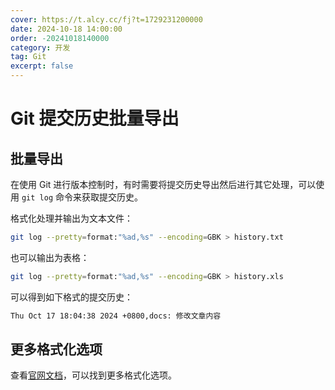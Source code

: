 ```yaml
---
cover: https://t.alcy.cc/fj?t=1729231200000
date: 2024-10-18 14:00:00
order: -20241018140000
category: 开发
tag: Git
excerpt: false
---
```


# Git 提交历史批量导出

## 批量导出

在使用 Git 进行版本控制时，有时需要将提交历史导出然后进行其它处理，可以使用 `git log` 命令来获取提交历史。

格式化处理并输出为文本文件：

```sh
git log --pretty=format:"%ad,%s" --encoding=GBK > history.txt
```

也可以输出为表格：

```sh
git log --pretty=format:"%ad,%s" --encoding=GBK > history.xls
```

可以得到如下格式的提交历史：

```txt
Thu Oct 17 18:04:38 2024 +0800,docs: 修改文章内容
```

## 更多格式化选项

查看[官网文档](https://git-scm.com/book/zh/v2/Git-%E5%9F%BA%E7%A1%80-%E6%9F%A5%E7%9C%8B%E6%8F%90%E4%BA%A4%E5%8E%86%E5%8F%B2)，可以找到更多格式化选项。